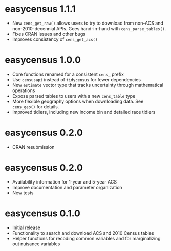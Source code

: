 # easycensus 1.1.1

* New `cens_get_raw()` allows users to try to download from non-ACS and 
non-2010-decennial APIs. Goes hand-in-hand with `cens_parse_tables()`.
* Fixes CRAN issues and other bugs
* Improves consistency of `cens_get_acs()`

# easycensus 1.0.0

* Core functions renamed for a consistent `cens_` prefix
* Use `censusapi` instead of `tidycensus` for fewer dependencies
* New `estimate` vector type that tracks uncertainty through mathematical operations 
* Expose parsed tables to users with a new `cens_table` type
* More flexible geography options when downloading data. See `cens_geo()` for details.
* Improved tidiers, including new income bin and detailed race tidiers

# easycensus 0.2.0

* CRAN resubmission

# easycensus 0.2.0

* Availability information for 1-year and 5-year ACS
* Improve documentation and parameter organization
* New tests

# easycensus 0.1.0

* Initial release
* Functionality to search and download ACS and 2010 Census tables
* Helper functions for recoding common variables and for marginalizing out nuisance variables
